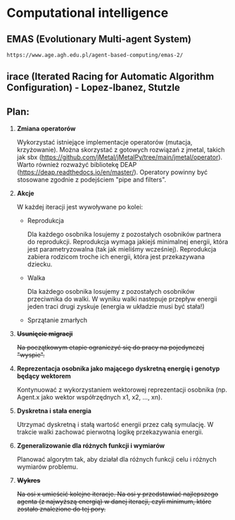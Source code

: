 # Computational intelligence

## EMAS (Evolutionary Multi-agent System)

    https://www.age.agh.edu.pl/agent-based-computing/emas-2/

## irace (Iterated Racing for Automatic Algorithm Configuration) - Lopez-Ibanez, Stutzle

## Plan:

1. **Zmiana operatorów**

    Wykorzystać istniejące implementacje operatorów (mutacja, krzyżowanie).
    Można skorzystać z gotowych rozwiązań z jmetal, takich jak sbx (https://github.com/jMetal/jMetalPy/tree/main/jmetal/operator).
    Warto również rozważyć bibliotekę DEAP (https://deap.readthedocs.io/en/master/).
    Operatory powinny być stosowane zgodnie z podejściem "pipe and filters".

2. **Akcje**

    W każdej iteracji jest wywoływane po kolei:

   - Reprodukcja 
   
       Dla każdego osobnika losujemy z pozostałych osobników partnera do reprodukcji.
       Reprodukcja wymaga jakiejś minimalnej energii, która jest parametryzowalna (tak jak mieliśmy wcześniej).
       Reprodukcja zabiera rodzicom troche ich energii, która jest przekazywana dziecku.

   - Walka
   
       Dla każdego osobnika losujemy z pozostałych osobników przeciwnika do walki.
       W wyniku walki nastepuje przepływ energii jeden traci drugi zyskuje (energia w układzie musi być stała!)

   - Sprzątanie zmarłych
    
3. ~~**Usunięcie migracji**~~

    ~~Na początkowym etapie ograniczyć się do pracy na pojedynczej "wyspie".~~

4. **Reprezentacja osobnika jako mającego dyskretną energię i genotyp będący wektorem**

    Kontynuować z wykorzystaniem wektorowej reprezentacji osobnika (np. Agent.x jako wektor współrzędnych x1, x2, ..., xn).

5. **Dyskretna i stała energia**

    Utrzymać dyskretną i stałą wartość energii przez całą symulację.
    W trakcie walki zachować pierwotną logikę przekazywania energii.

6. **Zgeneralizowanie dla różnych funkcji i wymiarów**

    Planować algorytm tak, aby działał dla różnych funkcji celu i różnych wymiarów problemu.

7. ~~**Wykres**~~

    ~~Na osi x umieścić kolejne iteracje.
    Na osi y przedstawiać najlepszego agenta (z najwyższą energią) w danej iteracji, czyli minimum, które zostało znalezione do tej pory.~~
